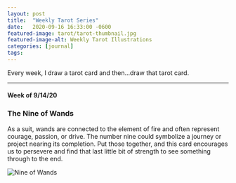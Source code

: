 ```yaml
---
layout: post
title:  "Weekly Tarot Series"
date:   2020-09-16 16:33:00 -0600
featured-image: tarot/tarot-thumbnail.jpg
featured-image-alt: Weekly Tarot Illustrations
categories: [journal]
tags: 
---
```


Every week, I draw a tarot card and then...draw that tarot card. 

---

#### Week of 9/14/20

### The Nine of Wands

As a suit, wands are connected to the element of fire and often represent courage, passion, or drive. The number nine could symbolize a journey or project nearing its completion. Put those together, and this card encourages us to persevere and find that last little bit of strength to see something through to the end. 

<img src="../../../../assets/images/tarot/nine-of-wands.jpg" class="single no-border" alt="Nine of Wands" />

